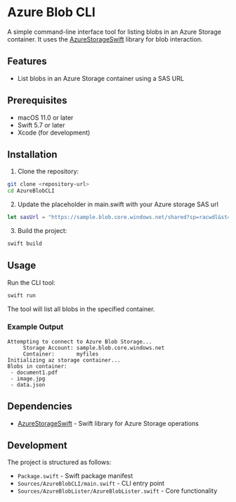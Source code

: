 # Azure Blob CLI

A simple command-line interface tool for listing blobs in an Azure Storage container. It uses the [AzureStorageSwift](https://github.com/oliwonders/AzureStorageSwift) library for blob interaction.

## Features

- List blobs in an Azure Storage container using a SAS URL

## Prerequisites

- macOS 11.0 or later
- Swift 5.7 or later
- Xcode (for development)

## Installation

1. Clone the repository:
```bash
git clone <repository-url>
cd AzureBlobCLI
```

2. Update the placeholder in main.swift with your Azure storage SAS url 

```swift
let sasUrl = "https://sample.blob.core.windows.net/shared?sp=racwdl&st=2025-02-17T20:21:43Z&se=2026-01-02T04:21:43Z&spr=https&sv=2022-11-02&sr=c&sig=xxx"
```

3. Build the project:
```bash
swift build
```

## Usage

Run the CLI tool:

```bash
swift run
```

The tool will list all blobs in the specified container.

### Example Output

```
Attempting to connect to Azure Blob Storage...
     Storage Account: sample.blob.core.windows.net
     Container:       myfiles
Initializing az storage container...
Blobs in container:
 - document1.pdf
 - image.jpg
 - data.json
```

## Dependencies

- [AzureStorageSwift](https://github.com/oliwonders/AzureStorageSwift.git) - Swift library for Azure Storage operations

## Development

The project is structured as follows:

- `Package.swift` - Swift package manifest
- `Sources/AzureBlobCLI/main.swift` - CLI entry point
- `Sources/AzureBlobLister/AzureBlobLister.swift` - Core functionality
